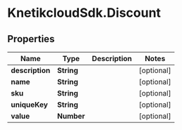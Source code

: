 # KnetikcloudSdk.Discount

## Properties
Name | Type | Description | Notes
------------ | ------------- | ------------- | -------------
**description** | **String** |  | [optional] 
**name** | **String** |  | [optional] 
**sku** | **String** |  | [optional] 
**uniqueKey** | **String** |  | [optional] 
**value** | **Number** |  | [optional] 


